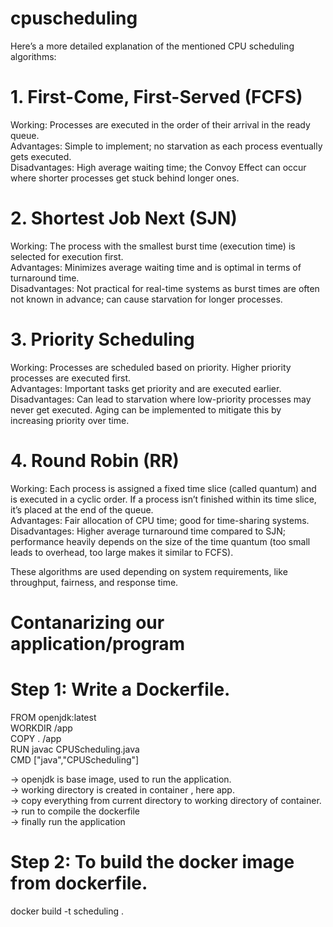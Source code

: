 # cpuscheduling
Here’s a more detailed explanation of the mentioned CPU scheduling algorithms:

# 1. First-Come, First-Served (FCFS)
Working: Processes are executed in the order of their arrival in the ready queue. <br>
Advantages: Simple to implement; no starvation as each process eventually gets executed. <br>
Disadvantages: High average waiting time; the Convoy Effect can occur where shorter processes get stuck behind longer ones. <br>
# 2. Shortest Job Next (SJN) 
Working: The process with the smallest burst time (execution time) is selected for execution first. <br>
Advantages: Minimizes average waiting time and is optimal in terms of turnaround time. <br>
Disadvantages: Not practical for real-time systems as burst times are often not known in advance; can cause starvation for longer processes. <br>
# 3. Priority Scheduling
Working: Processes are scheduled based on priority. Higher priority processes are executed first. <br>
Advantages: Important tasks get priority and are executed earlier. <br>
Disadvantages: Can lead to starvation where low-priority processes may never get executed. Aging can be implemented to mitigate this by increasing priority over time. <br>
# 4. Round Robin (RR)
Working: Each process is assigned a fixed time slice (called quantum) and is executed in a cyclic order. If a process isn’t finished within its time slice, it’s placed at the end of the queue. <br>
Advantages: Fair allocation of CPU time; good for time-sharing systems. <br>
Disadvantages: Higher average turnaround time compared to SJN; performance heavily depends on the size of the time quantum (too small leads to overhead, too large makes it similar to FCFS). <br>

These algorithms are used depending on system requirements, like throughput, fairness, and response time.

# Contanarizing our application/program<br>
# Step 1: Write a Dockerfile.<br>
FROM openjdk:latest<br>
WORKDIR /app<br>
COPY . /app<br>
RUN javac CPUScheduling.java<br>
CMD ["java","CPUScheduling"]<br>

-> openjdk is base image, used to run the application.<br>
-> working directory is created in container , here app.<br>
-> copy everything from current directory to working directory of container.<br>
-> run to compile the dockerfile<br>
-> finally run the application<br>

# Step 2: To build the docker image from dockerfile.<br>
 docker build -t scheduling .<br>
